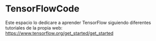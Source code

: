 # TensorFlowCode
Este espacio lo dedicare a aprender TensorFlow siguiendo 
diferentes tutoriales de la propia web: https://www.tensorflow.org/get_started/get_started
